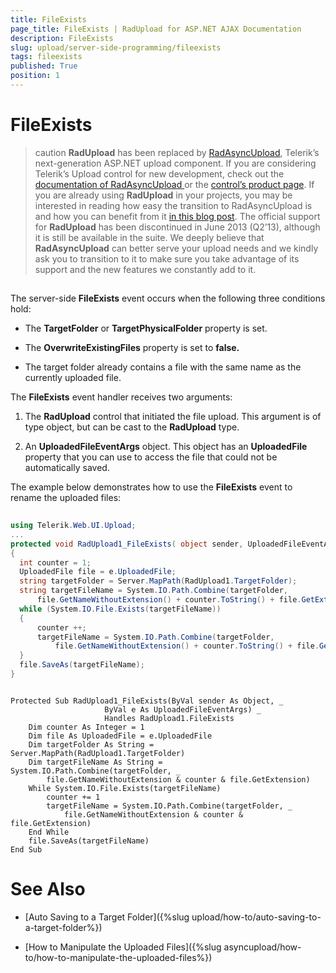 ```yaml
---
title: FileExists
page_title: FileExists | RadUpload for ASP.NET AJAX Documentation
description: FileExists
slug: upload/server-side-programming/fileexists
tags: fileexists
published: True
position: 1
---
```


# FileExists



>caution  **RadUpload** has been replaced by [RadAsyncUpload](https://demos.telerik.com/aspnet-ajax/asyncupload/examples/overview/defaultcs.aspx), Telerik’s next-generation ASP.NET upload component. If you are considering Telerik’s Upload control for new development, check out the [documentation of RadAsyncUpload ](https://www.telerik.com/help/aspnet-ajax/asyncupload-overview.html) or the [control’s product page](https://www.telerik.com/products/aspnet-ajax/asyncupload.aspx). If you are already using **RadUpload** in your projects, you may be interested in reading how easy the transition to RadAsyncUpload is and how you can benefit from it [in this blog post](https://blogs.telerik.com/blogs/12-12-05/the-case-of-telerik-s-new-old-asp.net-ajax-upload-control-radasyncupload). The official support for **RadUpload** has been discontinued in June 2013 (Q2’13), although it is still be available in the suite. We deeply believe that **RadAsyncUpload** can better serve your upload needs and we kindly ask you to transition to it to make sure you take advantage of its support and the new features we constantly add to it.
>


## 

The server-side **FileExists** event occurs when the following three conditions hold:

* The **TargetFolder** or **TargetPhysicalFolder** property is set.

* The **OverwriteExistingFiles** property is set to **false.**

* The target folder already contains a file with the same name as the currently uploaded file.

The **FileExists** event handler receives two arguments:

1. The **RadUpload** control that initiated the file upload. This argument is of type object, but can be cast to the **RadUpload** type.

1. An **UploadedFileEventArgs** object. This object has an **UploadedFile** property that you can use to access the file that could not be automatically saved.

The example below demonstrates how to use the **FileExists** event to rename the uploaded files:





````C#
	     
using Telerik.Web.UI.Upload;
...
protected void RadUpload1_FileExists( object sender, UploadedFileEventArgs e)
{
  int counter = 1;
  UploadedFile file = e.UploadedFile;
  string targetFolder = Server.MapPath(RadUpload1.TargetFolder);
  string targetFileName = System.IO.Path.Combine(targetFolder,
      file.GetNameWithoutExtension() + counter.ToString() + file.GetExtension());
  while (System.IO.File.Exists(targetFileName))
  {
      counter ++;
      targetFileName = System.IO.Path.Combine(targetFolder,
          file.GetNameWithoutExtension() + counter.ToString() + file.GetExtension());
  }
  file.SaveAs(targetFileName);
} 
````
````VB.NET
	     
Protected Sub RadUpload1_FileExists(ByVal sender As Object, _
                     ByVal e As UploadedFileEventArgs) _
                     Handles RadUpload1.FileExists
    Dim counter As Integer = 1
    Dim file As UploadedFile = e.UploadedFile
    Dim targetFolder As String = Server.MapPath(RadUpload1.TargetFolder)
    Dim targetFileName As String = System.IO.Path.Combine(targetFolder, _
        file.GetNameWithoutExtension & counter & file.GetExtension)
    While System.IO.File.Exists(targetFileName)
        counter += 1
        targetFileName = System.IO.Path.Combine(targetFolder, _
            file.GetNameWithoutExtension & counter & file.GetExtension)
    End While
    file.SaveAs(targetFileName)
End Sub
````


# See Also

 * [Auto Saving to a Target Folder]({%slug upload/how-to/auto-saving-to-a-target-folder%})
 
 * [How to Manipulate the Uploaded Files]({%slug asyncupload/how-to/how-to-manipulate-the-uploaded-files%})
